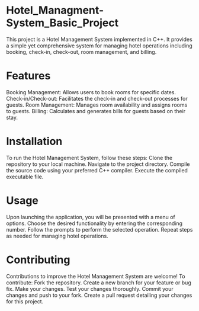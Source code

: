 # Hotel_Managment-System_Basic_Project
This project is a Hotel Management System implemented in C++. It provides a simple yet comprehensive system for managing hotel operations including booking, check-in, check-out, room management, and billing. 

# Features
Booking Management: Allows users to book rooms for specific dates.
Check-in/Check-out: Facilitates the check-in and check-out processes for guests.
Room Management: Manages room availability and assigns rooms to guests.
Billing: Calculates and generates bills for guests based on their stay.

# Installation
To run the Hotel Management System, follow these steps:
Clone the repository to your local machine.
Navigate to the project directory.
Compile the source code using your preferred C++ compiler.
Execute the compiled executable file.

# Usage
Upon launching the application, you will be presented with a menu of options.
Choose the desired functionality by entering the corresponding number.
Follow the prompts to perform the selected operation.
Repeat steps as needed for managing hotel operations.

# Contributing
Contributions to improve the Hotel Management System are welcome! To contribute:
Fork the repository.
Create a new branch for your feature or bug fix.
Make your changes.
Test your changes thoroughly.
Commit your changes and push to your fork.
Create a pull request detailing your changes for this project.
